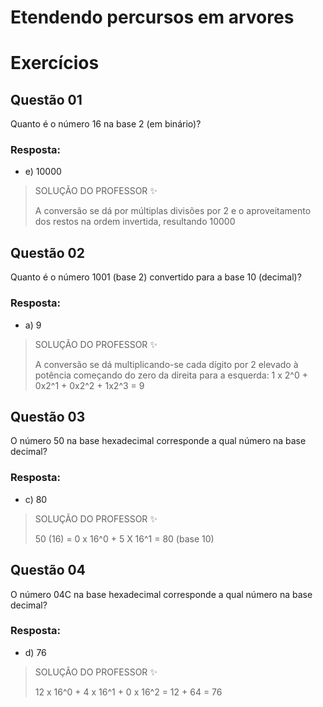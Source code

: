 # Etendendo percursos em arvores

# Exercícios


## Questão 01
Quanto é o número 16 na base 2 (em binário)?

### Resposta:
- e) ​10000

> SOLUÇÃO DO PROFESSOR ✨
>
> A conversão se dá por múltiplas divisões por 2 e o aproveitamento dos restos na ordem invertida, resultando 10000


## Questão 02
Quanto é o número 1001 (base 2) convertido para a base 10 (decimal)?

### Resposta:
- a) 9

> SOLUÇÃO DO PROFESSOR ✨
>
> A conversão se dá multiplicando-se cada dígito por 2 elevado à potência começando do zero da direita para a esquerda: 1 x 2^0 + 0x2^1 + 0x2^2 + 1x2^3 = 9


## Questão 03
O número 50 na base hexadecimal corresponde a qual número na base decimal?

### Resposta:
- c) 80

> SOLUÇÃO DO PROFESSOR ✨
>
> 50 (16) = 0 x 16^0 + 5 X 16^1 = 80 (base 10)


## Questão 04
O número 04C na base hexadecimal corresponde a qual número na base decimal?

### Resposta:
- d) 76

> SOLUÇÃO DO PROFESSOR ✨
>
> 12 x 16^0 + 4 x 16^1 + 0 x 16^2 = 12 + 64 = 76

